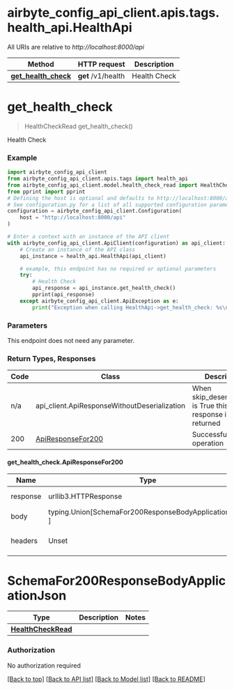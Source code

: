 <a name="__pageTop"></a>
# airbyte_config_api_client.apis.tags.health_api.HealthApi

All URIs are relative to *http://localhost:8000/api*

Method | HTTP request | Description
------------- | ------------- | -------------
[**get_health_check**](#get_health_check) | **get** /v1/health | Health Check

# **get_health_check**
<a name="get_health_check"></a>
> HealthCheckRead get_health_check()

Health Check

### Example

```python
import airbyte_config_api_client
from airbyte_config_api_client.apis.tags import health_api
from airbyte_config_api_client.model.health_check_read import HealthCheckRead
from pprint import pprint
# Defining the host is optional and defaults to http://localhost:8000/api
# See configuration.py for a list of all supported configuration parameters.
configuration = airbyte_config_api_client.Configuration(
    host = "http://localhost:8000/api"
)

# Enter a context with an instance of the API client
with airbyte_config_api_client.ApiClient(configuration) as api_client:
    # Create an instance of the API class
    api_instance = health_api.HealthApi(api_client)

    # example, this endpoint has no required or optional parameters
    try:
        # Health Check
        api_response = api_instance.get_health_check()
        pprint(api_response)
    except airbyte_config_api_client.ApiException as e:
        print("Exception when calling HealthApi->get_health_check: %s\n" % e)
```
### Parameters
This endpoint does not need any parameter.

### Return Types, Responses

Code | Class | Description
------------- | ------------- | -------------
n/a | api_client.ApiResponseWithoutDeserialization | When skip_deserialization is True this response is returned
200 | [ApiResponseFor200](#get_health_check.ApiResponseFor200) | Successful operation

#### get_health_check.ApiResponseFor200
Name | Type | Description  | Notes
------------- | ------------- | ------------- | -------------
response | urllib3.HTTPResponse | Raw response |
body | typing.Union[SchemaFor200ResponseBodyApplicationJson, ] |  |
headers | Unset | headers were not defined |

# SchemaFor200ResponseBodyApplicationJson
Type | Description  | Notes
------------- | ------------- | -------------
[**HealthCheckRead**](../../models/HealthCheckRead.md) |  | 


### Authorization

No authorization required

[[Back to top]](#__pageTop) [[Back to API list]](../../../README.md#documentation-for-api-endpoints) [[Back to Model list]](../../../README.md#documentation-for-models) [[Back to README]](../../../README.md)

